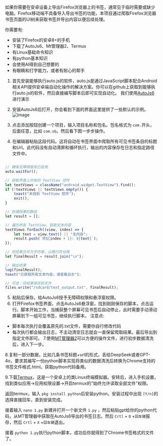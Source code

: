 如果你需要在安卓设备上导出Firefox浏览器上的书签，通常见于临时需要或缺少电脑。Firefox移动端不具备导入导出书签的功能，本项目通过爬取Firefox浏览器书签页面的UI树来获取书签并导出内容以便后续处理。

你需要有:
- 安装了Firefox的安卓8+的手机
- 下载了AutoJs6、Mt管理器2、Termux
- 有Linux基础命令知识
- 有python基本知识
- 会使用AI得到自己想要的
- 有眼睛和打字能力，或者有耐心的帮手


1. 首先安装能够执行auto.js的软件，auto.js是通过JavaScript脚本配合Android 相关API提供安卓端自动化操作的解决方案。你可以在github上获取到能够执行auto.js的软件，然后直接编写脚本后即可实现自动化。
我们使用[AutoJs6](https://docs.autojs6.com/#/)进行演示

2. 安装AutoJs6后打开，你会看到下面的界面这里提供了一些默认的示例。 ![image](1.png)
4. 点击添加按钮创建一个项目，输入项目名称和包名。包名格式为 `com.`开头，后面任意，比如 `com.sb`。然后看下图一步步操作。
5. 在编辑器粘贴这段代码。这将自动在书签界面中爬取所有可见书签条目的标题和Url。此代码没有自动滑屏和循环执行，输出的内容保存在日志和指定路径文件中。
```javascript

// 确保无障碍服务已启用
auto.waitFor();

// 获取界面上所有的 TextView 控件
let textViews = className("android.widget.TextView").find();
if (!textViews || textViews.empty()) {
    toast("未找到 TextView 控件");
    exit();
}

// 存储结果的数组
let result = [];

// 遍历所有 TextView，获取文本内容
textViews.forEach((view, index) => {
    let text = view.text() || "无内容";
    result.push(`项${index + 1}: ${text}`);
});

// 将结果合并为字符串，以换行符分隔
let finalResult = result.join("\n");

// 输出结果
log(finalResult);
toast("已获取所有文本内容，请查看日志");

// 可选：将结果保存到文件
files.write("/sdcard/text_output.txt", finalResult);

```

5. 粘贴后保存。给AutoJs6授予无障碍权限和悬浮窗权限。
6. 打开Firefox书签界面，点击AutoJs6悬浮窗，找到刚刚保存的脚本，点击运行。脚本开始工作，当捕获整个屏幕可见书签后自动停止，此时需要手动滑动屏幕到下一组可见书签，继续执行脚本。
注意点:
- 脚本每次执行会覆盖原先的.txt文件，需要你自行修改代码
- 每次执行都会输出日志，不主动清空日志就会一直保留爬取结果。最后导出到指定文件即可。
7.使用[MT管理器2](https://mt2.cn/)可以方便的操作文件，进行初步数据清洗后，进入下一步。

8.复制一部分数据，比如几条书签标题+url的形式，丢给DeepSeek或者GPT-4o，要求其编写一份python脚本实现将类似的数据清洗后转换为Chrome支持的书签文件格式.html。获取python代码备用。

9.下载[Termux](https://termux.dev/cn/)，这是一个安卓上的类Linux终端模拟器。安转后，进入手机设置，找到类似应用→应用权限设置→开启termux的"始终允许读取全部文件"权限。

返回termux，输入
`pkg install python`后安装python，安装过程中出现 `[Y/n]`的选择直接回车，直到安装完成。

接着输入 `nano 1.py` 新建并打开一个新文件 `1.py` ，然后粘贴gpt给你的python代码，从MT管理器中获取在AutoJs6导出的书签日志。然后 `Crtl` + `O` +`回车键`报存，然后 `Crtl` + `X` +`回车键`退出。

接着 `python 1.py`执行python脚本，成功后你就得到了Chrome书签格式的文件了。
